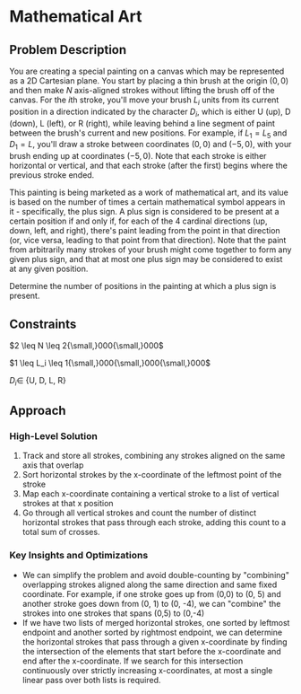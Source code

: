 # Mathematical Art

## Problem Description

You are creating a special painting on a canvas which may be represented as a 2D Cartesian plane. You start by placing a thin brush at the origin $(0,0)$ and then make $N$ axis-aligned strokes without lifting the brush off of the canvas. For the $i\text{th}$ stroke, you'll move your brush $L_i$ units from its current position in a direction indicated by the character $D_i$, which is either U (up), D (down), L (left), or R (right), while leaving behind a line segment of paint between the brush's current and new positions. For example, if $L_1=L_5$ and $D_1=L$, you'll draw a stroke between coordinates $(0,0)$ and $(−5,0)$, with your brush ending up at coordinates $(−5,0)$. Note that each stroke is either horizontal or vertical, and that each stroke (after the first) begins where the previous stroke ended.

This painting is being marketed as a work of mathematical art, and its value is based on the number of times a certain mathematical symbol appears in it - specifically, the plus sign. A plus sign is considered to be present at a certain position if and only if, for each of the 4 cardinal directions (up, down, left, and right), there's paint leading from the point in that direction (or, vice versa, leading to that point from that direction). Note that the paint from arbitrarily many strokes of your brush might come together to form any given plus sign, and that at most one plus sign may be considered to exist at any given position.

Determine the number of positions in the painting at which a plus sign is present.

## Constraints

$2 \leq N \leq 2{\small,}000{\small,}000$

$1 \leq L_i \leq 1{\small,}000{\small,}000{\small,}000$

$D_i \in$ {U, D, L, R}

## Approach

### High-Level Solution

1. Track and store all strokes, combining any strokes aligned on the same axis that overlap
2. Sort horizontal strokes by the x-coordinate of the leftmost point of the stroke
3. Map each x-coordinate containing a vertical stroke to a list of vertical strokes at that x position
4. Go through all vertical strokes and count the number of distinct horizontal strokes that pass through each stroke, adding this count to a total sum of crosses.

### Key Insights and Optimizations

- We can simplify the problem and avoid double-counting by "combining" overlapping strokes aligned along the same direction and same fixed coordinate. For example, if one stroke goes up from (0,0) to (0, 5) and another stroke goes down from (0, 1) to (0, -4), we can "combine" the strokes into one strokes that spans (0,5) to (0,-4)
- If we have two lists of merged horizontal strokes, one sorted by leftmost endpoint and another sorted by rightmost endpoint, we can determine the horizontal strokes that pass through a given x-coordinate by finding the intersection of the elements that start before the x-coordinate and end after the x-coordinate. If we search for this intersection continuously over strictly increasing x-coordinates, at most a single linear pass over both lists is required.